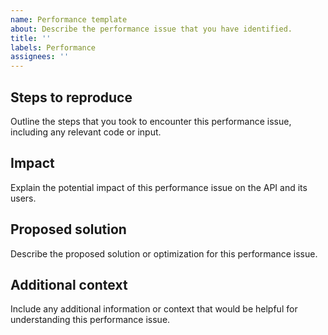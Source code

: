 ```yaml
---
name: Performance template
about: Describe the performance issue that you have identified.
title: ''
labels: Performance
assignees: ''
---
```


## Steps to reproduce

Outline the steps that you took to encounter this performance issue, including any relevant code or input.

## Impact

Explain the potential impact of this performance issue on the API and its users.

## Proposed solution

Describe the proposed solution or optimization for this performance issue.

## Additional context

Include any additional information or context that would be helpful for understanding this performance issue.
